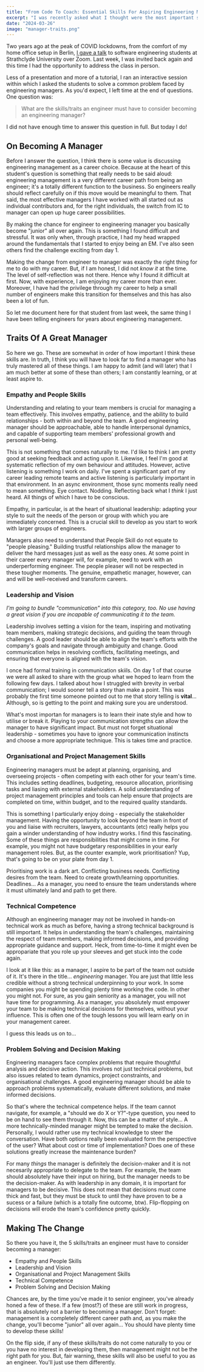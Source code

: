 ```yaml
---
title: "From Code To Coach: Essential Skills For Aspiring Engineering Managers"
excerpt: "I was recently asked what I thought were the most important skills/traits an engineer must have before considering becoming an engineering manager. I did not have the time available to answer the question in full, so I am following-up today to make sure I answer in full."
date: "2024-03-26"
image: "manager-traits.png"
---
```


Two years ago at the peak of COVID lockdowns, from the comfort of my home office setup in Berlin, [I gave a talk](https://speakerdeck.com/baggerspion/radical-agility-when-agile-dot-dot-dot-wasnt) to software engineering students at Strathclyde University over Zoom. Last week, I was invited back again and this time I had the opportunity to address the class in person.

Less of a presentation and more of a tutorial, I ran an interactive session within which I asked the students to solve a common problem faced by engineering managers. As you'd expect, I left time at the end of questions. One question was:

> What are the skills/traits an engineer must have to consider becoming an engineering manager?

I did not have enough time to answer this question in full. But today I do!

## On Becoming A Manager

Before I answer the question, I think there is some value is discussing engineering management as a career choice. Because at the heart of this student's question is something that really needs to be said aloud: engineering management is a very different career path from being an engineer; it's a totally different function to the business. So engineers really should reflect carefully on if this move would be meaningful to them. That said, the most effective managers I have worked with all started out as individual contributors and, for the right individuals, the switch from IC to manager can open up huge career possibilities.

By making the chance for engineer to engineering manager you basically become "junior" all over again. This is something I found difficult and stressful. It was only when, through practice, I had my head wrapped around the fundamentals that I started to enjoy being an EM. I've also seen others find the challenge exciting from day 1.

Making the change from engineer to manager was exactly the right thing for me to do with my career. But, if I am honest, I did not _know it_ at the time. The level of self-reflection was not there. Hence why I found it difficult at first. Now, with experience, I am enjoying my career more than ever. Moreover, I have had the privilege through my career to help a small number of engineers make this transition for themselves and this has also been a lot of fun.

So let me document here for that student from last week, the same thing I have been telling engineers for years about engineering management.

## Traits Of A Great Manager

So here we go. These are somewhat in order of how important I think these skills are. In truth, I think you will have to look far to find a manager who has truly mastered all of these things. I am happy to admit (and will later) that I am much better at some of these than others; I am constantly learning, or at least aspire to.

### Empathy and People Skills

Understanding and relating to your team members is crucial for managing a team effectively. This involves empathy, patience, and the ability to build relationships - both within and beyond the team. A good engineering manager should be approachable, able to handle interpersonal dynamics, and capable of supporting team members' professional growth and personal well-being.

This is not something that comes naturally to me. I'd like to think I am pretty good at seeking feedback and acting upon it. Likewise, I feel I'm good at systematic reflection of my own behaviour and attitudes. However, active listening is something I work on daily. I've spent a significant part of my career leading remote teams and active listening is particularly important in that environment. In an async environment, those sync moments really need to mean something. Eye contact. Nodding. Reflecting back what I _think_ I just heard. All things of which I have to be conscious.

Empathy, in particular, is at the heart of situational leadership: adapting your style to suit the needs of the person or group with which you are immediately concerned. This is a crucial skill to develop as you start to work with larger groups of engineers.

Managers also need to understand that People Skill do not equate to "people pleasing." Building trustful relationships allow the manager to deliver the hard messages just as well as the easy ones. At some point in their career every manager will, for example, need to work with an underperforming engineer. The people pleaser will not be respected in these tougher moments. The genuine, empathetic manager, however, can and will be well-received and transform careers. 

### Leadership and Vision

_I'm going to bundle "communication" into this category, too. No use having a great vision if you are incapable of communicating it to the team._

Leadership involves setting a vision for the team, inspiring and motivating team members, making strategic decisions, and guiding the team through challenges. A good leader should be able to align the team's efforts with the company's goals and navigate through ambiguity and change. Good communication helps in resolving conflicts, facilitating meetings, and ensuring that everyone is aligned with the team's vision.

I once had formal training in communication skiils. On day 1 of that course we were all asked to share with the group what we hoped to learn from the following few days. I talked about how I struggled with brevity in verbal communication; I would sooner tell a story than make a point. This was probably the first time someone pointed out to me that story telling is **vital**... Although, so is getting to the point and making sure you are understood.

What's most importan for managers is to learn their inate style and how to utilise or break it. Playing to your communication strengths can allow the manager to have significant impact. But must not forget situational leadership - sometimes you have to ignore your communication instincts and choose a more appropriate technique. This is takes time and practice.

### Organisational and Project Management Skills

Engineering managers must be adept at planning, organising, and overseeing projects - often competing with each other for your team's time. This includes setting deadlines, budgeting, resource allocation, prioritising tasks and liasing with external stakeholders. A solid understanding of project management principles and tools can help ensure that projects are completed on time, within budget, and to the required quality standards.

This is something I particularly enjoy doing - especially the stakeholder management. Having the opportunity to look beyond the team in front of you and liaise with recruiters, lawyers, accountants (etc) really helps you gain a winder understanding of how industry works. I find this fascinating. Some of these things are responsibilities that might come in time. For example, you might not have budgetary responsibilities in your early management roles. But, as the counter example, work prioritisation? Yup, that's going to be on your plate from day 1.

Prioritising work is a dark art. Conflicting business needs. Conflicting desires from the team. Need to create growth/learning opportunities. Deadlines... As a manager, you need to ensure the team understands where it must ultimately land and path to get there.

### Technical Competence

Although an engineering manager may not be involved in hands-on technical work as much as before, having a strong technical background is still important. It helps in understanding the team's challenges, maintaining the respect of team members, making informed decisions, and providing appropriate guidance and support. Heck, from time-to-time it might even be appropariate that you role up your sleeves and get stuck into the code again.

I look at it like this: as a manager, I aspire to be part of the team not outside of it. It's there in the title... *engineering* manager. You are just that little less credible without a strong technical underpinning to your work. In some companies you might be spending plenty time working the code. In other you might not. For sure, as you gain seniority as a manager, you will not have time for programming. As a manager, you absolutely must empower your team to be making technical decisions for themselves, without your influence. This is often one of the tough lessons you will learn early on in your management career.

I guess this leads us on to...

### Problem Solving and Decision Making

Engineering managers face complex problems that require thoughtful analysis and decisive action. This involves not just technical problems, but also issues related to team dynamics, project constraints, and organisational challenges. A good engineering manager should be able to approach problems systematically, evaluate different solutions, and make informed decisions.

So that's where the technical competence helps. If the team cannot navigate, for example, a "should we do X or Y?"-type question, you need to be on hand to see them through it. Now, this can be a matter of style... A more technically-minded manager might be tempted to make the decision. Personally, I would rather use my technical knowledge to steer the conversation. Have both options really been evaluated form the perspective of the user? What about cost or time of implementation? Does one of these solutions greatly increase the maintenance burden?

For many _things_ the manager is definitely the decision-maker and it is not necesarily appropriate to delegate to the team. For example, the team should absolutely have their input on hiring, but the manager needs to be the decision-maker. As with leadership in any domain, it is important for managers to be decisive. This does not mean that decisions must come thick and fast, but they must be stuck to until they have proven to be a sucess or a failure (which is a totally fine outcome, btw). Flip-flopping on decisions will erode the team's confidence pretty quickly.

## Making The Change

So there you have it, the 5 skills/traits an engineer must have to consider becoming a manager:

- Empathy and People Skills
- Leadership and Vision
- Organisational and Project Management Skills
- Technical Competence
- Problem Solving and Decision Making

Chances are, by the time you've made it to senior engineer, you've already honed a few of these. If a few (most?) of these are still work in progress, that is absolutely not a barrier to becoming a manager. Don't forget: management is a completely different career path and, as you make the change, you'll become "junior" all over again... You should have plenty time to develop these skills!

On the flip side, if any of these skills/traits do not come naturally to you or you have no interest in developing them, then management might not be the right path for you. But, fair warning, these skills will also be useful to you as an engineer. You'll just use them differently.